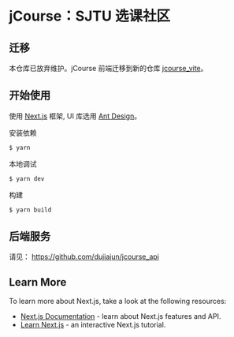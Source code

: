# jCourse：SJTU 选课社区

## 迁移

本仓库已放弃维护。jCourse 前端迁移到新的仓库 [jcourse_vite](https://github.com/SJTU-jCourse/jcourse_vite)。

## 开始使用

使用 [Next.js](https://nextjs.org/) 框架, UI 库选用 [Ant Design](https://github.com/ant-design/ant-design/)。

安装依赖

```bash
$ yarn
```

本地调试

```bash
$ yarn dev
```

构建

```bash
$ yarn build
```

## 后端服务

请见： https://github.com/dujiajun/jcourse_api

## Learn More

To learn more about Next.js, take a look at the following resources:

- [Next.js Documentation](https://nextjs.org/docs) - learn about Next.js features and API.
- [Learn Next.js](https://nextjs.org/learn) - an interactive Next.js tutorial.
